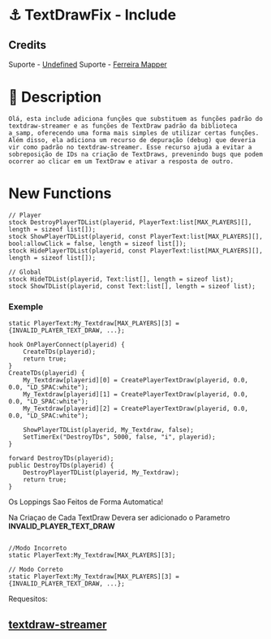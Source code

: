 # ⚓ TextDrawFix - Include

## Credits

  Suporte - [Undefined](https://github.com/guil2k7)
  Suporte - [Ferreira Mapper]()

# 📓 Description

    Olá, esta include adiciona funções que substituem as funções padrão do textdraw-streamer e as funções de TextDraw padrão da biblioteca a_samp, oferecendo uma forma mais simples de utilizar certas funções. Além disso, ela adiciona um recurso de depuração (debug) que deveria vir como padrão no textdraw-streamer. Esse recurso ajuda a evitar a sobreposição de IDs na criação de TextDraws, prevenindo bugs que podem ocorrer ao clicar em um TextDraw e ativar a resposta de outro.
# New Functions

```pawn
// Player
stock DestroyPlayerTDList(playerid, PlayerText:list[MAX_PLAYERS][], length = sizeof list[]);
stock ShowPlayerTDList(playerid, const PlayerText:list[MAX_PLAYERS][], bool:allowClick = false, length = sizeof list[]);
stock HidePlayerTDList(playerid, const PlayerText:list[MAX_PLAYERS][], length = sizeof list[]);

// Global
stock HideTDList(playerid, Text:list[], length = sizeof list);
stock ShowTDList(playerid, const Text:list[], length = sizeof list);

```
### Exemple

```pawn
static PlayerText:My_Textdraw[MAX_PLAYERS][3] = {INVALID_PLAYER_TEXT_DRAW, ...};

hook OnPlayerConnect(playerid) {
    CreateTDs(playerid);
    return true;
}
CreateTDs(playerid) {
    My_Textdraw[playerid][0] = CreatePlayerTextDraw(playerid, 0.0, 0.0, "LD_SPAC:white");
    My_Textdraw[playerid][1] = CreatePlayerTextDraw(playerid, 0.0, 0.0, "LD_SPAC:white");
    My_Textdraw[playerid][2] = CreatePlayerTextDraw(playerid, 0.0, 0.0, "LD_SPAC:white");

    ShowPlayerTDList(playerid, My_Textdraw, false);
    SetTimerEx("DestroyTDs", 5000, false, "i", playerid);
}

forward DestroyTDs(playerid);
public DestroyTDs(playerid) {
    DestroyPlayerTDList(playerid, My_Textdraw);
    return true;
}

```
Os Loppings Sao Feitos de Forma Automatica!

Na Criaçao de Cada TextDraw Devera ser adicionado o Parametro **INVALID_PLAYER_TEXT_DRAW**
```pawn

//Modo Incorreto
static PlayerText:My_Textdraw[MAX_PLAYERS][3];

// Modo Correto
static PlayerText:My_Textdraw[MAX_PLAYERS][3] = {INVALID_PLAYER_TEXT_DRAW, ...};

```

Requesitos:

## [textdraw-streamer](https://github.com/guil2k7/samp-textdraw-streamer)